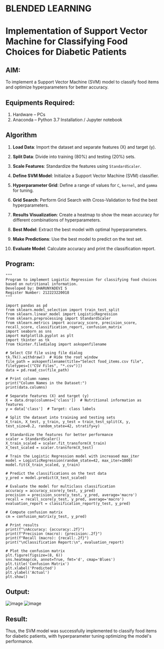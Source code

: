 # BLENDED LEARNING
# Implementation of Support Vector Machine for Classifying Food Choices for Diabetic Patients

## AIM:
To implement a Support Vector Machine (SVM) model to classify food items and optimize hyperparameters for better accuracy.

## Equipments Required:
1. Hardware – PCs
2. Anaconda – Python 3.7 Installation / Jupyter notebook

## Algorithm
1. **Load Data**: Import the dataset and separate features (X) and target (y).

2. **Split Data**: Divide into training (80%) and testing (20%) sets.

3. **Scale Features**: Standardize the features using `StandardScaler`.

4. **Define SVM Model**: Initialize a Support Vector Machine (SVM) classifier.

5. **Hyperparameter Grid**: Define a range of values for `C`, `kernel`, and `gamma` for tuning.

6. **Grid Search**: Perform Grid Search with Cross-Validation to find the best hyperparameters.

7. **Results Visualization**: Create a heatmap to show the mean accuracy for different combinations of hyperparameters.

8. **Best Model**: Extract the best model with optimal hyperparameters.

9. **Make Predictions**: Use the best model to predict on the test set.

10. **Evaluate Model**: Calculate accuracy and print the classification report.

## Program:
```
"""
Program to implement Logistic Regression for classifying food choices based on nutritional information.
Developed by: DHARUNYADEVI S
Register Number: 212223220018 
"""

import pandas as pd
from sklearn.model_selection import train_test_split
from sklearn.linear_model import LogisticRegression
from sklearn.preprocessing import StandardScaler
from sklearn.metrics import accuracy_score, precision_score, recall_score, classification_report, confusion_matrix
import seaborn as sns
import matplotlib.pyplot as plt
import tkinter as tk
from tkinter.filedialog import askopenfilename

# Select CSV file using file dialog
tk.Tk().withdraw()  # Hide the root window
file_path = askopenfilename(title="Select food_items.csv file", filetypes=[("CSV Files", "*.csv")])
data = pd.read_csv(file_path)

# Print column names
print("Column Names in the Dataset:")
print(data.columns)

# Separate features (X) and target (y)
X = data.drop(columns=['class'])  # Nutritional information as features
y = data['class']  # Target: class labels

# Split the dataset into training and testing sets
X_train, X_test, y_train, y_test = train_test_split(X, y, test_size=0.2, random_state=42, stratify=y)

# Standardize the features for better performance
scaler = StandardScaler()
X_train_scaled = scaler.fit_transform(X_train)
X_test_scaled = scaler.transform(X_test)

# Train the Logistic Regression model with increased max_iter
model = LogisticRegression(random_state=42, max_iter=1000)
model.fit(X_train_scaled, y_train)

# Predict the classifications on the test data
y_pred = model.predict(X_test_scaled)

# Evaluate the model for multiclass classification
accuracy = accuracy_score(y_test, y_pred)
precision = precision_score(y_test, y_pred, average='macro')
recall = recall_score(y_test, y_pred, average='macro')
evaluation_report = classification_report(y_test, y_pred)

# Compute confusion matrix
cm = confusion_matrix(y_test, y_pred)

# Print results
print(f"\nAccuracy: {accuracy:.2f}")
print(f"Precision (macro): {precision:.2f}")
print(f"Recall (macro): {recall:.2f}")
print("\nClassification Report:\n", evaluation_report)

# Plot the confusion matrix
plt.figure(figsize=(8, 6))
sns.heatmap(cm, annot=True, fmt='d', cmap='Blues')
plt.title('Confusion Matrix')
plt.xlabel('Predicted')
plt.ylabel('Actual')
plt.show()

```

## Output:
![image](https://github.com/user-attachments/assets/1a4a76d9-0da1-4fac-a8d3-bf573240ad99)
![image](https://github.com/user-attachments/assets/c6ee66dd-e579-414e-be06-9be7ceaad7b3)

## Result:
Thus, the SVM model was successfully implemented to classify food items for diabetic patients, with hyperparameter tuning optimizing the model's performance.
